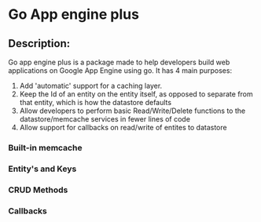 Go App engine plus
==================

## Description:

Go app engine plus is a package made to help developers build web applications on Google App Engine using go. It has 4 main purposes:

1. Add 'automatic' support for a caching layer.
2. Keep the Id of an entity on the entity itself, as opposed to separate from that entity, which is how the datastore defaults 
3. Allow developers to perform basic Read/Write/Delete functions to the datastore/memcache services in fewer lines of code
4. Allow support for callbacks on read/write of entites to datastore

### Built-in memcache

### Entity's and Keys

### CRUD Methods

### Callbacks


